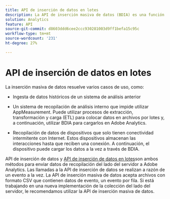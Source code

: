 ```yaml
---
title: API de inserción de datos en lotes
description: La API de inserción masiva de datos (BDIA) es una función de Adobe Analytics que permite cargar datos de llamadas al servidor en lotes de archivos en lugar de usar bibliotecas del lado del cliente como AppMeasurement. Las llamadas al servidor en estos archivos por lotes pueden ser datos actuales (activos) o datos históricos. Es un sucesor más escalable de la API de inserción de datos en versiones anteriores de la API de Adobe Analytics.
solution: Analytics
feature: API
source-git-commit: d8603ddd6cee2ccc930281003d9ff1befa15c95c
workflow-type: tm+mt
source-wordcount: '231'
ht-degree: 27%

---
```



# API de inserción de datos en lotes

La inserción masiva de datos resuelve varios casos de uso, como:

* Ingesta de datos históricos de un sistema de análisis anterior

* Un sistema de recopilación de análisis interno que impide utilizar AppMeasurement. Puede utilizar procesos de extracción, transformación y carga (ETL) para colocar datos en archivos por lotes y, a continuación, utilizar BDIA para cargarlos en Adobe Analytics.

* Recopilación de datos de dispositivos que solo tienen conectividad intermitente con Internet. Estos dispositivos almacenan las interacciones hasta que reciben una conexión. A continuación, el dispositivo puede cargar los datos a la vez a través de BDIA.

API de inserción de datos y [API de inserción de datos en lotes](https://www.adobe.io/apis/experiencecloud/analytics/docs.html?lang=es#!AdobeDocs/analytics-2.0-apis/master/bdia.md)son ambos métodos para enviar datos de recopilación del lado del servidor a Adobe Analytics. Las llamadas a la API de inserción de datos se realizan a razón de un evento a la vez. La API de inserción masiva de datos acepta archivos con formato CSV que contienen datos de evento, un evento por fila. Si está trabajando en una nueva implementación de la colección del lado del servidor, le recomendamos utilizar la API de inserción masiva de datos.